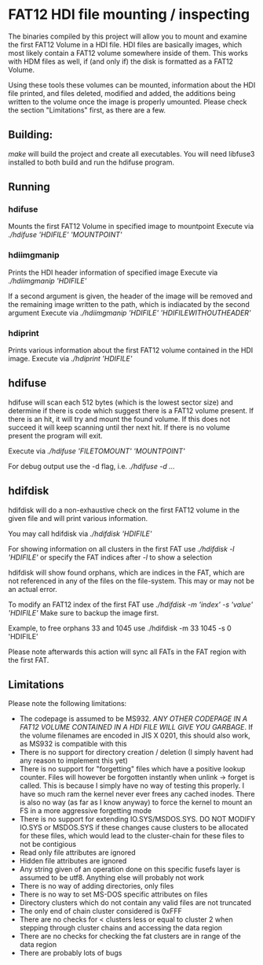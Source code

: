 # FAT12 HDI file mounting / inspecting

The binaries compiled by this project will allow you to mount and examine
the first FAT12 Volume in a HDI file. HDI files are basically images,
which most likely contain a FAT12 volume somewhere inside of them. This
works with HDM files as well, if (and only if) the disk is formatted as a
FAT12 Volume.

Using these tools these volumes can be mounted, information about the HDI file printed,
and files deleted, modified and added, the additions being written to the
volume once the image is properly umounted. Please check the section "Limitations"
first, as there are a few.

## Building:
*make* will build the project and create all executables.
You will need libfuse3 installed to both build and run the hdifuse program.

## Running

### hdifuse
Mounts the first FAT12 Volume in specified image to mountpoint
Execute via *./hdifuse 'HDIFILE' 'MOUNTPOINT'*

### hdiimgmanip
Prints the HDI header information of specified image
Execute via *./hdiimgmanip 'HDIFILE'*

If a second argument is given, the header of the image will be removed
and the remaining image written to the path, which is indiacated by
the second argument
Execute via *./hdiimgmanip 'HDIFILE' 'HDIFILEWITHOUTHEADER'*

### hdiprint
Prints various information about the first FAT12 volume
contained in the HDI image.
Execute via *./hdiprint 'HDIFILE'*

## hdifuse
hdifuse will scan each 512 bytes (which is the lowest sector size) and
determine if there is code which suggest there is a FAT12 volume present.
If there is an hit, it will try and mount the found volume. If this does not
succeed it will keep scanning until ther next hit. If there is no volume present
the program will exit.

Execute via *./hdifuse 'FILETOMOUNT' 'MOUNTPOINT'*

For debug output use the -d flag, i.e. *./hdifuse -d ...*

## hdifdisk
hdifdisk will do a non-exhaustive check on the first FAT12 volume in the given file
and will print various information.

You may call hdifdisk via *./hdifdisk 'HDIFILE'*

For showing information on all clusters in the first FAT
use *./hdifdisk -l 'HDIFILE'* or specify the FAT indices after *-l*
to show a selection

hdifdisk will show found orphans, which are indices in the FAT, which are not
referenced in any of the files on the file-system. This may or may not be an actual
error.

To modify an FAT12 index of the first FAT use *./hdifdisk -m 'index' -s 'value' 'HDIFILE'*
Make sure to backup the image first.

Example, to free orphans 33 and 1045 use ./hdifdisk -m 33 1045 -s 0 'HDIFILE'

Please note afterwards this action will sync all FATs in the FAT region with the first
FAT.

## Limitations
Please note the following limitations:

* The codepage is assumed to be MS932. _ANY OTHER CODEPAGE IN A FAT12 VOLUME CONTAINED IN A HDI FILE WILL GIVE YOU GARBAGE_. If the volume filenames are encoded in JIS X 0201, this should also work, as MS932 is compatible with this
* There is no support for directory creation / deletion (I simply havent had any reason to implement this yet)
* There is no support for "forgetting" files which have a positive lookup counter. Files will however be forgotten instantly when unlink -> forget is called. This is because I simply have no way of testing this properly. I have so much ram the kernel never ever frees any cached inodes. There is also no way (as far as I know anyway) to force the kernel to mount an FS in a more aggressive forgetting mode
* There is no support for extending IO.SYS/MSDOS.SYS. DO NOT MODIFY IO.SYS or MSDOS.SYS if these changes cause clusters to be allocated for these files, which would lead to the cluster-chain for these files to not be contigious
* Read only file attributes are ignored
* Hidden file attributes are ignored
* Any string given of an operation done on this specific fusefs layer is assumed to be utf8. Anything else will probably not work
* There is no way of adding directories, only files
* There is no way to set MS-DOS specific attributes on files
* Directory clusters which do not contain any valid files are not truncated
* The only end of chain cluster considered is 0xFFF
* There are no checks for < clusters less or equal to cluster 2 when stepping through cluster chains and accessing the data region
* There are no checks for checking the fat clusters are in range of the data region
* There are probably lots of bugs
